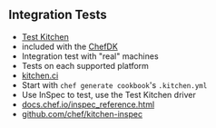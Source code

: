 ## Integration Tests
* [Test Kitchen](https://kitchen.ci)
 * included with the [ChefDK](https://downloads.chef.io/chef-dk/)
* Integration test with "real" machines
* Tests on each supported platform
* [kitchen.ci](https://kitchen.ci)
* Start with `chef generate cookbook`'s `.kitchen.yml`
* Use InSpec to test, use the Test Kitchen driver
 * [docs.chef.io/inspec_reference.html](https://docs.chef.io/inspec_reference.html)
 * [github.com/chef/kitchen-inspec](https://github.com/chef/kitchen-inspec)
